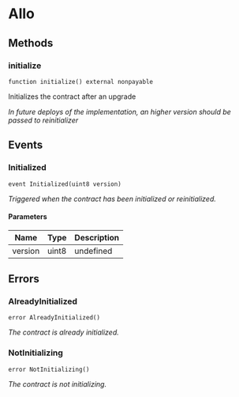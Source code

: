 # Allo









## Methods

### initialize

```solidity
function initialize() external nonpayable
```

Initializes the contract after an upgrade

*In future deploys of the implementation, an higher version should be passed to reinitializer*




## Events

### Initialized

```solidity
event Initialized(uint8 version)
```



*Triggered when the contract has been initialized or reinitialized.*

#### Parameters

| Name | Type | Description |
|---|---|---|
| version  | uint8 | undefined |



## Errors

### AlreadyInitialized

```solidity
error AlreadyInitialized()
```



*The contract is already initialized.*


### NotInitializing

```solidity
error NotInitializing()
```



*The contract is not initializing.*



